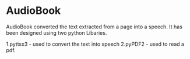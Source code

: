 # AudioBook
AudioBook converted the text extracted from a page into a speech.
It has been designed using two python Libaries.                                                      

1.pyttsx3  - used to convert the text into speech
2.pyPDF2  - used to read a pdf.
